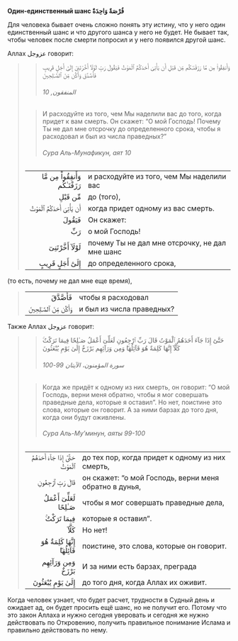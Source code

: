 **Один-единственный шанс فُرْصَةٌ وَاحِدَةٌ**

Для человека бывает очень сложно понять эту истину, что у него один
единственный шанс и что другого шанса у него не будет. Не бывает так,
чтобы человек после смерти попросил и у него появился другой шанс.

Аллах عزوجل говорит:
>> وَأَنفِقُواْ مِن مَّا رَزَقْنَـٰكُم مِّن قَبْلِ أَن يَأْتِىَ أَحَدَكُمُ ٱلْمَوْتُ فَيَقُولَ رَبِّ لَوْلَآ أَخَّرْتَنِىٓ إِلَىٰٓ أَجَلٍ قَرِيبٍ فَأَصَّدَّقَ وَأَكُن مِّنَ ٱلصَّـٰلِحِينَ
>>
>> ###### المنفقون, 10
>
>> И расходуйте из того, чем Мы наделили вас до того, когда придет к вам смерть. Он скажет: “О мой Господь! Почему Ты не дал мне отсрочку до определенного срока, чтобы я расходовал и был из числа праведных?”
>>
>> ###### Сура Аль-Мунафикун, аят 10
>
> |                 |                   |
> | --------------: | :---------------- |
> | وَأَنفِقُواْ مِن مَّا رَزَقْنَـٰكُم | и расходуйте из того, чем Мы наделили вас |
> | مِّن قَبْلِ | до (того), |
> | أَن يَأْتِىَ أَحَدَكُمُ ٱلْمَوْتُ | когда придет одному из вас смерть. |
> | فَيَقُولَ | Он скажет: |
> | رَبِّ | о мой Господь! |
> | لَوْلَآ أَخَّرْتَنِىٓ | почему Ты не дал мне отсрочку, не дал мне шанс |
> | إِلَىٰٓ أَجَلٍ قَرِيبٍ | до определенного срока, |

(то есть, почему не дал мне еще время),

> |                 |                   |
> | --------------: | :---------------- |
> | فَأَصَّدَّقَ | чтобы я расходовал |
> | وَأَكُن مِّنَ ٱلصَّـٰلِحِينَ | и был из числа праведных? |

Также Аллах عزوجل говорит:
>> حَتَّىٰٓ إِذَا جَآءَ أَحَدَهُمُ ٱلْمَوْتُ قَالَ رَبِّ ٱرْجِعُونِ لَعَلِّىٓ أَعْمَلُ صَـٰلِحًا فِيمَا تَرَكْتُ‌ۚ كَلَّآ‌ۚ إِنَّهَا كَلِمَةٌ هُوَ قَآئِلُهَا‌ۖ وَمِن وَرَآئِهِم بَرْزَخٌ إِلَىٰ يَوْمِ يُبْعَثُونَ
>>
>> ###### سورة المؤمنون، الآيتان 99-100
>
>> Когда же придёт к одному из них смерть, он говорит: “О мой Господь, верни меня обратно, чтобы я мог совершать праведные дела, которые я оставил”. Но нет, поистине это слова, которые он говорит. А за ними барзах до того дня, когда они будут оживлены.
>>
>> ###### Сура Аль-Му’минун, аяты 99-100
>
> |                 |                   |
> | --------------: | :---------------- |
> | حَتَّىٰٓ إِذَا جَآءَ أَحَدَهُمُ ٱلْمَوْتُ | до тех пор, когда придет к одному из них смерть, |
> | قَالَ رَبِّ ٱرْجِعُونِ | он скажет: “о мой Господь, верни меня обратно в дунья, |
> | لَعَلِّىٓ أَعْمَلُ صَـٰلِحًا | чтобы я мог совершать праведные дела, |
> | فِيمَا تَرَكْتُ‌ۚ | которые я оставил”. |
> | كَلَّآ‌ۚ | Но нет! |
> | إِنَّهَا كَلِمَةٌ هُوَ قَآئِلُهَا‌ۖ | поистине, это слова, которые он говорит. |
> | وَمِن وَرَآئِهِم بَرْزَخٌ | И за ними есть барзах, преграда |
> | إِلَىٰ يَوْمِ يُبْعَثُونَ | до того дня, когда Аллах их оживит. |

Когда человек узнает, что будет расчет, трудности в Судный день и
ожидает ад, он будет просить ещё шанс, но не получит его. Потому что это
закон Аллаха и нужно сегодня уверовать и сегодня же нужно действовать по
Откровению, получить правильное понимание Ислама и правильно действовать
по нему. 